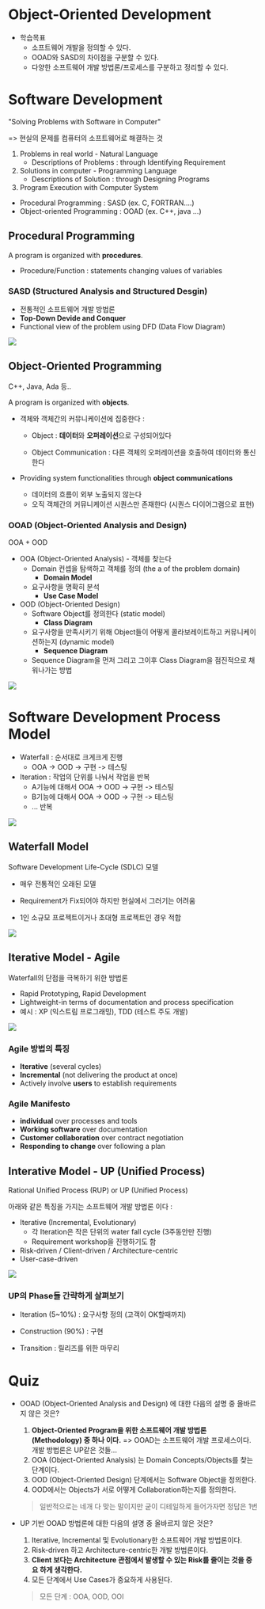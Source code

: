 Object-Oriented Development
====

- 학습목표
  - 소프트웨어 개발을 정의할 수 있다.
  - OOAD와 SASD의 차이점을 구분할 수 있다.
  - 다양한 소프트웨어 개발 방법론/프로세스를 구분하고 정리할 수 있다.

# Software Development

"Solving Problems with Software in Computer"

=> 현실의 문제를 컴퓨터의 소프트웨어로 해결하는 것

1. Problems in real world - Natural Language
   - Descriptions of Problems : through Identifying Requirement
2. Solutions in computer - Programming Language
   - Descriptions of Solution : through Designing Programs
3. Program Execution with Computer System



- Procedural Programming : SASD (ex. C, FORTRAN....)
- Object-oriented Programming : OOAD (ex. C++, java ...)



## Procedural Programming

A program is organized with **procedures**.

- Procedure/Function : statements changing values of variables

### SASD (Structured Analysis and Structured Desgin)

- 전통적인 소프트웨어 개발 방법론
- **Top-Down Devide and Conquer**
- Functional view of the problem using DFD (Data Flow Diagram)

![](./images/03_01_PP_SASD_DFD.png)

## Object-Oriented Programming

C++, Java, Ada 등..

A program is organized with **objects**.

- 객체와 객체간의 커뮤니케이션에 집중한다 :

  - Object : **데이터**와 **오퍼레이션**으로 구성되어있다

  - Object Communication : 다른 객체의 오퍼레이션을 호출하여 데이터와 통신한다

- Providing system functionalities through **object communications**
  - 데이터의 흐름이 외부 노출되지 않는다
  - 오직 객체간의 커뮤니케이션 시퀀스만 존재한다 (시퀀스 다이어그램으로 표현)



### OOAD (Object-Oriented Analysis and Design)

OOA + OOD

- OOA (Object-Oriented Analysis) - 객체를 찾는다 
  - Domain 컨셉을 탐색하고 객체를 정의 (the a of the problem domain)
    - **Domain Model**
  - 요구사항을 명확히 분석
    - **Use Case Model**
- OOD (Object-Oriented Design)
  - Software Object를 정의한다 (static model)
    - **Class Diagram**
  - 요구사항을 만족시키기 위해 Object들이 어떻게 콜라보레이트하고 커뮤니케이션하는지 (dynamic model)
    - **Sequence Diagram**
  - Sequence Diagram을 먼저 그리고 그이후 Class Diagram을 점진적으로 채워나가는 방법

![](./images/03_02_OOAD_OOA_OOD_Example.png)

# Software Development Process Model

- Waterfall : 순서대로 크게크게 진행
  - OOA  -> OOD -> 구현 -> 테스팅
- Iteration : 작업의 단위를 나눠서 작업을 반복
  - A기능에 대해서 OOA -> OOD -> 구현 -> 테스팅
  - B기능에 대해서 OOA -> OOD -> 구현 -> 테스팅
  - ... 반복

![](./images/03_03_Software_Process_Model.png)

## Waterfall Model

Software Development Life-Cycle (SDLC) 모델

- 매우 전통적인 오래된 모델

- Requirement가 Fix되어야 하지만 현실에서 그러기는 어려움
- 1인 소규모 프로젝트이거나 초대형 프로젝트인 경우 적합

![](./images/03_04_waterfall.png)

## Iterative Model - Agile

Waterfall의 단점을 극복하기 위한 방법론

- Rapid Prototyping, Rapid Development
- Lightweight-in terms of documentation and process specification
- 예시 : XP (익스트림 프로그래밍), TDD (테스트 주도 개발)

![](./images/03_05_iteractive_model_agile.png)

### Agile 방법의 특징 

- **Iterative** (several cycles)
- **Incremental** (not delivering the product at once)
- Actively involve **users** to establish requirements

### Agile Manifesto

- **individual** over processes and tools
- **Working software** over documentation
- **Customer collaboration** over contract negotiation
- **Responding to change** over following a plan



## Interative Model - UP (Unified Process)

Rational Unified Process (RUP) or UP (Unified Process)

아래와 같은 특징을 가지는 소프트웨어 개발 방법론 이다 : 

- Iterative (Incremental, Evolutionary)
  - 각 Iteration은 작은 단위의 water fall cycle (3주동안만 진행)
  - Requirement workshop을 진행하기도 함
- Risk-driven / Client-driven / Architecture-centric
- User-case-driven

![](./images/03_06_interactive_model_UP.png)

### UP의 Phase들 간략하게 살펴보기

- Iteration (5~10%) : 요구사항 정의 (고객이 OK할때까지)
- Construction (90%) : 구현 

- Transition : 릴리즈를 위한 마무리



# Quiz

- OOAD (Object-Oriented Analysis and Design) 에 대한 다음의 설명 중 올바르지 않은 것은?
  1. **Object-Oriented Program을 위한 소프트웨어 개발 방법론 (Methodology) 중 하나 이다.** => OOAD는 소프트웨어 개발 프로세스이다. 개발 방법론은 UP같은 것들...
  2. OOA (Object-Oriented Analysis) 는 Domain Concepts/Objects를 찾는 단계이다.
  3. OOD (Object-Oriented Design) 단계에서는 Software Object을 정의한다.
  4. OOD에서는 Objects가 서로 어떻게 Collaboration하는지를 정의한다.
  
  > 일반적으로는 네개 다 맞는 말이지만 굳이 디테일하게 들어가자면 정답은 1번
  
- UP 기반 OOAD 방법론에 대한 다음의 설명 중 올바르지 않은 것은?
  1. Iterative, Incremental 및 Evolutionary한 소프트웨어 개발 방법론이다.
  2. Risk-driven 하고 Architecture-centric한 개발 방법론이다.
  3. **Client 보다는 Architecture 관점에서 발생할 수 있는 Risk를 줄이는 것을 중요 하게 생각한다.**
  4. 모든 단계에서 Use Cases가 중요하게 사용된다.
  
  > 모든 단계 : OOA, OOD, OOI
